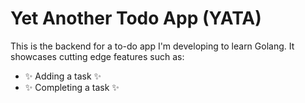 # Yet Another Todo App (YATA)
This is the backend for a to-do app I'm developing to learn Golang. It showcases cutting edge features such as:

- ✨ Adding a task ✨
- ✨ Completing a task ✨